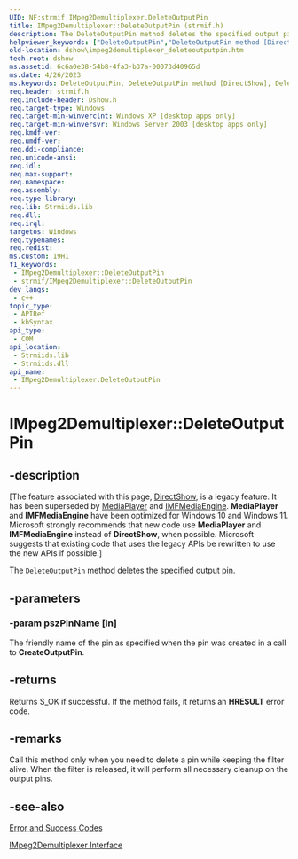 ```yaml
---
UID: NF:strmif.IMpeg2Demultiplexer.DeleteOutputPin
title: IMpeg2Demultiplexer::DeleteOutputPin (strmif.h)
description: The DeleteOutputPin method deletes the specified output pin.
helpviewer_keywords: ["DeleteOutputPin","DeleteOutputPin method [DirectShow]","DeleteOutputPin method [DirectShow]","IMpeg2Demultiplexer interface","IMpeg2Demultiplexer interface [DirectShow]","DeleteOutputPin method","IMpeg2Demultiplexer.DeleteOutputPin","IMpeg2Demultiplexer::DeleteOutputPin","IMpeg2DemultiplexerDeleteOutputPin","dshow.impeg2demultiplexer_deleteoutputpin","strmif/IMpeg2Demultiplexer::DeleteOutputPin"]
old-location: dshow\impeg2demultiplexer_deleteoutputpin.htm
tech.root: dshow
ms.assetid: 6c6a0e38-54b8-4fa3-b37a-00073d40965d
ms.date: 4/26/2023
ms.keywords: DeleteOutputPin, DeleteOutputPin method [DirectShow], DeleteOutputPin method [DirectShow],IMpeg2Demultiplexer interface, IMpeg2Demultiplexer interface [DirectShow],DeleteOutputPin method, IMpeg2Demultiplexer.DeleteOutputPin, IMpeg2Demultiplexer::DeleteOutputPin, IMpeg2DemultiplexerDeleteOutputPin, dshow.impeg2demultiplexer_deleteoutputpin, strmif/IMpeg2Demultiplexer::DeleteOutputPin
req.header: strmif.h
req.include-header: Dshow.h
req.target-type: Windows
req.target-min-winverclnt: Windows XP [desktop apps only]
req.target-min-winversvr: Windows Server 2003 [desktop apps only]
req.kmdf-ver: 
req.umdf-ver: 
req.ddi-compliance: 
req.unicode-ansi: 
req.idl: 
req.max-support: 
req.namespace: 
req.assembly: 
req.type-library: 
req.lib: Strmiids.lib
req.dll: 
req.irql: 
targetos: Windows
req.typenames: 
req.redist: 
ms.custom: 19H1
f1_keywords:
 - IMpeg2Demultiplexer::DeleteOutputPin
 - strmif/IMpeg2Demultiplexer::DeleteOutputPin
dev_langs:
 - c++
topic_type:
 - APIRef
 - kbSyntax
api_type:
 - COM
api_location:
 - Strmiids.lib
 - Strmiids.dll
api_name:
 - IMpeg2Demultiplexer.DeleteOutputPin
---
```


# IMpeg2Demultiplexer::DeleteOutputPin


## -description

\[The feature associated with this page, [DirectShow](/windows/win32/directshow/directshow), is a legacy feature. It has been superseded by [MediaPlayer](/uwp/api/Windows.Media.Playback.MediaPlayer) and [IMFMediaEngine](/windows/win32/api/mfmediaengine/nn-mfmediaengine-imfmediaengine). **MediaPlayer** and **IMFMediaEngine** have been optimized for Windows 10 and Windows 11. Microsoft strongly recommends that new code use **MediaPlayer** and **IMFMediaEngine** instead of **DirectShow**, when possible. Microsoft suggests that existing code that uses the legacy APIs be rewritten to use the new APIs if possible.\]

The <code>DeleteOutputPin</code> method deletes the specified output pin.

## -parameters

### -param pszPinName [in]

The friendly name of the pin as specified when the pin was created in a call to <b>CreateOutputPin</b>.

## -returns

Returns S_OK if successful. If the method fails, it returns an <b>HRESULT</b> error code.

## -remarks

Call this method only when you need to delete a pin while keeping the filter alive. When the filter is released, it will perform all necessary cleanup on the output pins.

## -see-also

<a href="/windows/desktop/DirectShow/error-and-success-codes">Error and Success Codes</a>



<a href="/windows/desktop/api/strmif/nn-strmif-impeg2demultiplexer">IMpeg2Demultiplexer Interface</a>